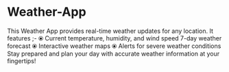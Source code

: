 # Weather-App
This Weather App provides real-time weather updates for any location. It features  ;- ⦿ Current temperature, humidity, and wind speed  7-day weather forecast ⦿ Interactive weather maps ⦿ Alerts for severe weather conditions  Stay prepared and plan your day with accurate weather information at your fingertips!
